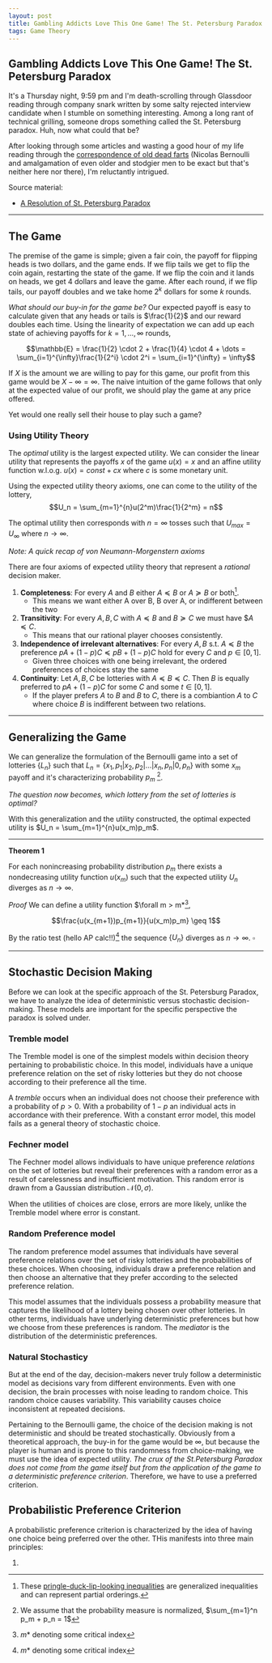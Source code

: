 ```yaml
---
layout: post
title: Gambling Addicts Love This One Game! The St. Petersburg Paradox 
tags: Game Theory
---
```

## Gambling Addicts Love This One Game! The St. Petersburg Paradox 

It's a Thursday night, 9:59 pm and I'm death-scrolling through Glassdoor reading through company snark written by some salty rejected interview candidate when I stumble on something interesting. Among a long rant of technical grilling, someone drops something called the St. Petersburg paradox. Huh, now what could that be? 

After looking through some articles and wasting a good hour of my life reading through the [correspondence of old dead farts](https://web.archive.org/web/20210414011124/http://cerebro.xu.edu/math/Sources/NBernoulli/correspondence_petersburg_game.pdf) (Nicolas Bernoulli and amalgamation of even older and stodgier men to be exact but that's neither here nor there), I'm reluctantly intrigued. 

Source material:
* [A Resolution of St. Petersburg Paradox](https://arxiv.org/pdf/2111.14635)

---

## The Game
The premise of the game is simple; given a fair coin, the payoff for flipping heads is two dollars, and the game ends. If we flip tails we get to flip the coin again, restarting the state of the game. If we flip the coin and it lands on heads, we get 4 dollars and leave the game. After each round, if we flip tails, our payoff doubles and we take home $2^k$ dollars for some $k$ rounds. 

*What should our buy-in for the game be?*
Our expected payoff is easy to calculate given that any heads or tails is $\frac{1}{2}$ and our reward doubles each time. Using the linearity of expectation we can add up each state of achieving payoffs for $k = 1, \dots, \infty$ rounds,

$$\mathbb{E} = \frac{1}{2} \cdot 2 + \frac{1}{4} \cdot 4 + \dots = \sum_{i=1}^{\infty}\frac{1}{2^i} \cdot 2^i = \sum_{i=1}^{\infty} = \infty$$  

If $X$ is the amount we are willing to pay for this game, our profit from this game would be $X - \infty = \infty$. The naive intuition of the game follows that only at the expected value of our profit, we should play the game at any price offered. 

Yet would one really sell their house to play such a game? 

### Using Utility Theory
The *optimal* utility is the largest expected utility. We can consider the linear utility that represents the payoffs $x$ of the game $u(x) = x$  and an affine utility function w.l.o.g. $u(x) = const + cx$ where $c$ is some monetary unit. 

Using the expected utility theory axioms, one can come to the utility of the lottery,
$$U_n = \sum_{m=1}^{n}u(2^m)\frac{1}{2^m} = n$$

The optimal utility then corresponds with $n=\infty$ tosses such that $U_{max} = U_\infty$ where $n \rightarrow \infty$. 

*Note: A quick recap of von Neumann-Morgenstern axioms*

There are four axioms of expected utility theory that represent a *rational* decision maker. 
1. **Completeness**: For every $A$ and $B$ either $A \preceq B$ or $A \succeq B$ or both[^1].
    * This means we want either A over B, B over A, or indifferent between the two
3. **Transitivity**: For every $A, B, C$ with $A \preceq B$ and $B \succeq C$ we must have $$A \preceq C$.
    * This means that our rational player chooses consistently.
4. **Independence of irrelevant alternatives**: For every $A, B$ s.t. $A \preceq B$ the preference $pA+(1-p)C \preceq pB + (1-p)C$ hold for every $C$ and $p\in{[}0, 1{]}$.
    * Given three choices with one being irrelevant, the ordered preferences of choices stay the same
6. **Continuity**: Let $A, B, C$ be lotteries with $A \preceq B \preceq C$. Then $B$ is equally preferred to $pA + (1-p)C$ for some $C$ and some $t\in{[}0, 1{]}$.
    * If the player prefers $A$ to $B$ and $B$ to $C$, there is a combiantion $A$ to $C$ where choice $B$ is indifferent between two relations.

---

## Generalizing the Game 
We can generalize the formulation of the Bernoulli game into a set of lotteries $\{L_n\}$ such that $L_n = \{x_1, p_1 {|} x_2, p_2 {|} \dots {|} x_n, p_n {|} 0, p_n\}$ with some $x_m$ payoff and it's characterizing probability $p_m$ [^2]. 

*The question now becomes, which lottery from the set of lotteries is optimal?*

With this generalization and the utility constructed, the optimal expected utility is $U_n = \sum_{m=1}^{n}u(x_m)p_m$. 

---

**Theorem 1** 

For each nonincreasing probability distribution $p_m$ there exists a nondecreasing utility function $u(x_m)$ such that the expected utility $U_n$ diverges as $n \rightarrow \infty$. 

*Proof*
We can define a utility function $\forall m > m*[^3], 

$$\frac{u(x_{m+1})p_{m+1}}{u(x_m)p_m} \geq 1$$

By the ratio test (hello AP calc!!)[^3] the sequence $\{U_n\}$ diverges as $n \rightarrow \infty$. $\square$

---

## Stochastic Decision Making 
Before we can look at the specific approach of the St. Petersburg Paradox, we have to analyze the idea of deterministic versus stochastic decision-making. These models are important for the specific perspective the paradox is solved under. 

### Tremble model 
The Tremble model is one of the simplest models within decision theory pertaining to probabilistic choice. In this model, individuals have a unique preference relation on the set of risky lotteries but they do not choose according to their preference all the time. 

A *tremble* occurs when an individual does not choose their preference with a probability of $p > 0$. With a probability of $1-p$ an individual acts in accordance with their preference. With a constant error model, this model fails as a general theory of stochastic choice. 

### Fechner model
The Fechner model allows individuals to have unique preference *relations* on the set of lotteries but reveal their preferences with a random error as a result of carelessness and insufficient motivation. This random error is drawn from a Gaussian distribution $\mathcal{N}(0, \sigma)$. 

When the utilities of choices are close, errors are more likely, unlike the Tremble model where error is constant. 

### Random Preference model 
The random preference model assumes that individuals have several preference relations over the set of risky lotteries and the probabilities of these choices. When choosing, individuals draw a preference relation and then choose an alternative that they prefer according to the selected preference relation. 

This model assumes that the individuals possess a probability measure that captures the likelihood of a lottery being chosen over other lotteries. In other terms, individuals have underlying deterministic preferences but how we choose from these preferences is random. The *mediator* is the distribution of the deterministic preferences. 

### Natural Stochasticy 
But at the end of the day, decision-makers never truly follow a deterministic model as decisions vary from different environments. Even with one decision, the brain processes with noise leading to random choice. This random choice causes variability. This variability causes choice inconsistent at repeated decisions. 

Pertaining to the Bernoulli game, the choice of the decision making is not deterministic and should be treated stochastically. Obviously from a theoretical approach, the buy-in for the game would be $\infty$, but because the player is human and is prone to this randomness from choice-making, we must use the idea of expected utility. *The crux of the St.Petersburg Paradox does not come from the game itself but from the application of the game to a deterministic preference criterion*. Therefore, we have to use a preferred criterion. 

## Probabilistic Preference Criterion 

A probabilistic preference criterion is characterized by the idea of having one choice being preferred over the other. THis manifests into three main principles:

1. 


[^1]: These [pringle-duck-lip-looking inequalities](https://math.stackexchange.com/questions/669085/what-does-curly-curved-less-than-sign-succcurlyeq-mean) are generalized inequalities and can represent partial orderings.

[^2]: We assume that the probability measure is normalized, $\sum_{m=1}^n p_m + p_n = 1$
[^3]: $m*$ denoting some critical index  




